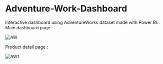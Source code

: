 # Adventure-Work-Dashboard
Interactive dashboard using AdventureWorks dataset made with Power BI.
Main dashboard page : 

![AW](https://user-images.githubusercontent.com/38596202/173182806-ee558062-c3dd-4e8b-97fa-73e12e032e5e.png)

Product detail page : 

![AW1](https://user-images.githubusercontent.com/38596202/173182808-8267a2ce-9501-4840-807d-762bb8142a58.png)
